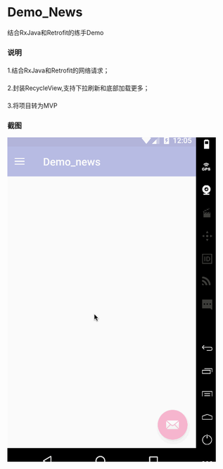 # Demo_News
结合RxJava和Retrofit的练手Demo
### 说明
####
1.结合RxJava和Retrofit的网络请求；
####
2.封装RecycleView,支持下拉刷新和底部加载更多；
####
3.将项目转为MVP
### 截图
![Image](https://github.com/Developmc/Demo_News/blob/master/app/src/main/res/drawable/gif.gif) 

